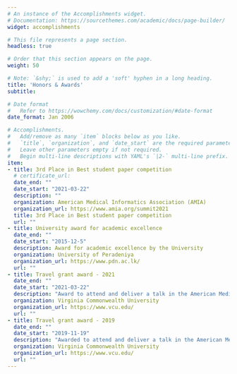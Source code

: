 ```yaml
---
# An instance of the Accomplishments widget.
# Documentation: https://sourcethemes.com/academic/docs/page-builder/
widget: accomplishments

# This file represents a page section.
headless: true

# Order that this section appears on the page.
weight: 50

# Note: `&shy;` is used to add a 'soft' hyphen in a long heading.
title: 'Honors & Awards'
subtitle:

# Date format
#   Refer to https://wowchemy.com/docs/customization/#date-format
date_format: Jan 2006

# Accomplishments.
#   Add/remove as many `item` blocks below as you like.
#   `title`, `organization`, and `date_start` are the required parameters.
#   Leave other parameters empty if not required.
#   Begin multi-line descriptions with YAML's `|2-` multi-line prefix.
item:
- title: 3rd Place in Best student paper competition
  # certificate_url:
  date_end: ""
  date_start: "2021-03-22"
  description: ""
  organization: American Medical Informatics Association (AMIA)
  organization_url: https://www.amia.org/summit2021
  title: 3rd Place in Best student paper competition
  url: ""
- title: University award for academic excellence
  date_end: ""
  date_start: "2015-12-5"
  description: Award for academic excellence by the University
  organization: University of Peradeniya
  organization_url: https://www.pdn.ac.lk/
  url: ""
- title: Travel grant award - 2021
  date_end: ""
  date_start: "2021-03-22"
  description: "Award to attend and deliver a talk in the American Medical Informatics Association (AMIA)-2021 Virtual Informatics Summit"
  organization: Virginia Commonwealth University
  organization_url: https://www.vcu.edu/
  url: ""
- title: Travel grant award - 2019
  date_end: ""
  date_start: "2019-11-19"
  description: "Awarded to attend and deliver a talk in the American Medical Informatics Association (AMIA)-2019 annual symposium"
  organization: Virginia Commonwealth University
  organization_url: https://www.vcu.edu/
  url: ""
---
```

